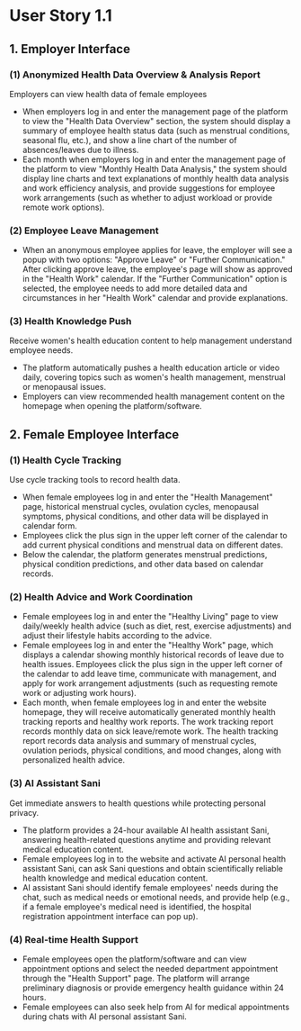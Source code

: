 # User Story 1.1

## 1. Employer Interface

### (1) Anonymized Health Data Overview & Analysis Report

Employers can view health data of female employees

- When employers log in and enter the management page of the platform to view the "Health Data Overview" section, the system should display a summary of employee health status data (such as menstrual conditions, seasonal flu, etc.), and show a line chart of the number of absences/leaves due to illness.
- Each month when employers log in and enter the management page of the platform to view "Monthly Health Data Analysis," the system should display line charts and text explanations of monthly health data analysis and work efficiency analysis, and provide suggestions for employee work arrangements (such as whether to adjust workload or provide remote work options).

### (2) Employee Leave Management

- When an anonymous employee applies for leave, the employer will see a popup with two options: "Approve Leave" or "Further Communication." After clicking approve leave, the employee's page will show as approved in the "Health Work" calendar. If the "Further Communication" option is selected, the employee needs to add more detailed data and circumstances in her "Health Work" calendar and provide explanations.

### (3) Health Knowledge Push

Receive women's health education content to help management understand employee needs.

- The platform automatically pushes a health education article or video daily, covering topics such as women's health management, menstrual or menopausal issues.
- Employers can view recommended health management content on the homepage when opening the platform/software.

## 2. Female Employee Interface

### (1) Health Cycle Tracking

Use cycle tracking tools to record health data.

- When female employees log in and enter the "Health Management" page, historical menstrual cycles, ovulation cycles, menopausal symptoms, physical conditions, and other data will be displayed in calendar form.
- Employees click the plus sign in the upper left corner of the calendar to add current physical conditions and menstrual data on different dates.
- Below the calendar, the platform generates menstrual predictions, physical condition predictions, and other data based on calendar records.

### (2) Health Advice and Work Coordination

- Female employees log in and enter the "Healthy Living" page to view daily/weekly health advice (such as diet, rest, exercise adjustments) and adjust their lifestyle habits according to the advice.
- Female employees log in and enter the "Healthy Work" page, which displays a calendar showing monthly historical records of leave due to health issues. Employees click the plus sign in the upper left corner of the calendar to add leave time, communicate with management, and apply for work arrangement adjustments (such as requesting remote work or adjusting work hours).
- Each month, when female employees log in and enter the website homepage, they will receive automatically generated monthly health tracking reports and healthy work reports. The work tracking report records monthly data on sick leave/remote work. The health tracking report records data analysis and summary of menstrual cycles, ovulation periods, physical conditions, and mood changes, along with personalized health advice.

### (3) AI Assistant Sani

Get immediate answers to health questions while protecting personal privacy.

- The platform provides a 24-hour available AI health assistant Sani, answering health-related questions anytime and providing relevant medical education content.
- Female employees log in to the website and activate AI personal health assistant Sani, can ask Sani questions and obtain scientifically reliable health knowledge and medical education content.
- AI assistant Sani should identify female employees' needs during the chat, such as medical needs or emotional needs, and provide help (e.g., if a female employee's medical need is identified, the hospital registration appointment interface can pop up).

### (4) Real-time Health Support

- Female employees open the platform/software and can view appointment options and select the needed department appointment through the "Health Support" page. The platform will arrange preliminary diagnosis or provide emergency health guidance within 24 hours.
- Female employees can also seek help from AI for medical appointments during chats with AI personal assistant Sani.